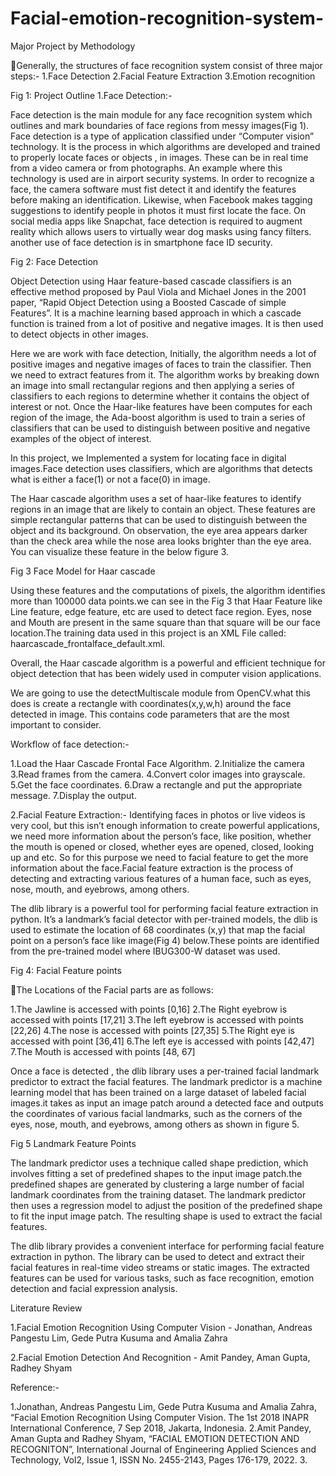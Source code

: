 # Facial-emotion-recognition-system-
Major Project by 
Methodology

Generally, the structures of face recognition system consist of three major steps:-
1.Face Detection
2.Facial Feature Extraction
3.Emotion recognition



Fig 1: Project Outline
1.Face Detection:-

Face detection is the main module for any face recognition system which outlines and mark boundaries of face regions from messy images(Fig 1). Face detection is a type of application classified under “Computer vision” technology. It is the process in which algorithms are developed and trained to properly locate faces or objects , in images. These can be in real time from a video camera or from photographs. An example where this technology is used are in airport security systems. In order to recognize a face, the camera software must fist detect it and identify the features before making an identification. Likewise, when Facebook makes tagging suggestions to identify people in  photos it must first locate the face. On social media apps like Snapchat, face detection is required to augment reality which allows users to virtually wear dog masks using fancy filters. another use of face detection is in smartphone face ID security.

                            
Fig 2: Face Detection

Object Detection using Haar feature-based cascade classifiers is an effective method proposed by Paul Viola and Michael Jones in the 2001 paper, “Rapid Object Detection using a Boosted Cascade of simple Features”. It is a machine learning based approach in which a cascade function is trained from a lot of positive and negative images. It is then used to detect objects in other images.

Here we are work with face detection, Initially, the algorithm needs a lot of positive images and negative images of faces to train the classifier. Then we need to extract features from it. The algorithm works by breaking down an image into small rectangular regions and then applying a series of classifiers to each regions to determine whether it contains the object of interest or not. Once the Haar-like features have been computes for each region of the image, the Ada-boost algorithm is used to train a series of classifiers that can be used to distinguish between positive and negative examples of the object of interest.

In this project, we Implemented a system for locating face in digital images.Face detection uses classifiers, which are algorithms that detects what is either a face(1) or not a face(0) in image. 

The Haar cascade algorithm uses a set of haar-like features to identify regions in an image that are likely to contain an object. These features are simple rectangular patterns that can be used to distinguish between the object and its background. On observation, the eye area appears darker than the check area while the nose area looks brighter than the eye area. You can visualize these feature in the below figure 3.

Fig 3 Face Model for Haar cascade

Using these features and the computations of pixels, the algorithm identifies more than 100000 data points.we can see in the Fig 3 that Haar Feature like Line feature, edge feature, etc are used to detect face region. Eyes, nose and Mouth are present in the same square than that square will be our face location.The training data used in this project is an XML File called: haarcascade_frontalface_default.xml.

Overall, the Haar cascade algorithm is a powerful and efficient technique for object detection that has been widely used in computer vision applications.

We are going to use the detectMultiscale module from OpenCV.what this does is create a rectangle with coordinates(x,y,w,h) around the face detected in image. This contains code parameters that are the most important to consider.

Workflow of face detection:-

1.Load the Haar Cascade Frontal Face Algorithm.
2.Initialize the camera
3.Read frames from the camera.
4.Convert color images into grayscale.
5.Get the face coordinates.
6.Draw a rectangle and put the appropriate message.
7.Display the output.


2.Facial Feature Extraction:- 
Identifying faces in photos or live videos is very cool, but this isn’t enough information to create powerful applications, we need more information about the person’s face, like position, whether the mouth is opened or closed, whether eyes are opened, closed, looking up and etc. So for this purpose we need to facial feature to get the more information about the face.Facial feature extraction is the process of detecting and extracting various features of a human face, such as eyes, nose, mouth, and eyebrows, among others.

The dlib library is a powerful tool for performing facial feature extraction in python. It’s a landmark’s facial detector with per-trained models, the dlib is used to estimate the location of 68 coordinates (x,y) that map the facial point on a person’s face like image(Fig 4) below.These points are identified from the pre-trained model where IBUG300-W dataset was used.


Fig 4: Facial Feature points

The Locations of the Facial parts are as follows:

1.The Jawline is accessed with points [0,16]
2.The Right eyebrow is accessed with points [17,21]
3.The left eyebrow is accessed with points [22,26]
4.The nose is accessed with points [27,35]
5.The Right eye is accessed with point [36,41]
6.The left eye is accessed with points [42,47]
7.The Mouth is accessed with points [48, 67]

Once a face is detected , the dlib library uses a per-trained facial landmark predictor to extract the facial features. The landmark predictor is a machine learning model that has been trained on a large dataset of labeled facial images.it takes as input an image patch around a detected face and outputs the coordinates of various facial landmarks, such as the corners of the eyes, nose, mouth, and eyebrows, among others as shown in figure 5.

                                            
Fig 5 Landmark Feature Points

The landmark predictor uses a technique called shape prediction, which involves fitting a set of predefined shapes to the input image patch.the predefined shapes are generated by clustering a large number of facial landmark coordinates from the training dataset. The landmark predictor then uses a regression model to adjust the position of the predefined shape to fit the input image patch. The resulting shape is used to extract the facial features.

The dlib library provides a convenient interface for performing facial feature extraction in python. The library can be used to detect and extract their facial features in real-time video streams or static images. The extracted features can be used for various tasks, such as face recognition, emotion detection and facial expression analysis.












Literature Review

1.Facial Emotion Recognition Using Computer Vision - Jonathan, Andreas Pangestu Lim, Gede Putra Kusuma and Amalia Zahra




















2.Facial Emotion Detection And Recognition - Amit Pandey, Aman Gupta, Radhey Shyam













Reference:- 

1.Jonathan, Andreas Pangestu Lim, Gede Putra Kusuma and Amalia Zahra, “Facial Emotion Recognition Using Computer Vision. The 1st 2018 INAPR International Conference, 7 Sep 2018, Jakarta, Indonesia.
2.Amit Pandey, Aman Gupta and Radhey Shyam, “FACIAL EMOTION DETECTION AND RECOGNITON”, International Journal of Engineering Applied Sciences and Technology, Vol2, Issue 1, ISSN No. 2455-2143, Pages 176-179, 2022.
3.
